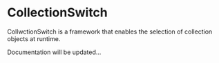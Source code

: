 # CollectionSwitch

CollwctionSwitch is a framework that enables the selection of collection objects at runtime.

Documentation will be updated...

